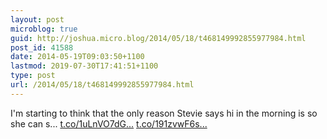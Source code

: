 ```yaml
---
layout: post
microblog: true
guid: http://joshua.micro.blog/2014/05/18/t468149992855977984.html
post_id: 41588
date: 2014-05-19T09:03:50+1100
lastmod: 2019-07-30T17:41:51+1100
type: post
url: /2014/05/18/t468149992855977984.html
---
```

I'm starting to think that the only reason Stevie says hi in the morning is so she can s... [t.co/1uLnVO7dG...](http://t.co/1uLnVO7dG9) [t.co/191zvwF6s...](http://t.co/191zvwF6se)
